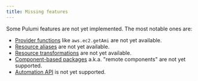```yaml
---
title: Missing features
---
```


Some Pulumi features are not yet implemented. The most notable ones are:

* [Provider functions](https://www.pulumi.com/docs/concepts/resources/functions/) like `aws.ec2.getAmi` are not yet available.
* [Resource aliases](https://www.pulumi.com/docs/concepts/options/aliases/) are not yet available.
* [Resource transformations](https://www.pulumi.com/docs/concepts/options/transformations/) are not yet available.
* [Component-based packages](https://www.pulumi.com/docs/using-pulumi/pulumi-packages/how-to-author/) a.k.a. "remote components" are not yet supported.
* [Automation API](https://www.pulumi.com/docs/guides/automation-api/) is not yet supported.
